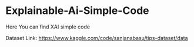 # Explainable-Ai-Simple-Code
Here You can find XAI simple code

Dataset Link: https://www.kaggle.com/code/sanjanabasu/tips-dataset/data
